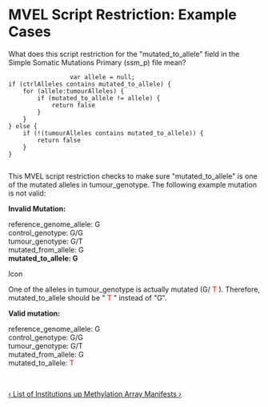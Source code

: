 <h1 class="title">
 MVEL Script Restriction: Example Cases
</h1>
<div id="content-group" class="content-group row nested " style="width:100%">
 <div id="content-group-inner" class="content-group-inner inner">
  <div id="content-region" class="content-region row nested">
   <div id="content-region-inner" class="content-region-inner inner">
    <a name="main-content-area" id="main-content-area">
    </a>
    <div id="content-inner" class="content-inner block">
     <div id="content-inner-inner" class="content-inner-inner inner">
      <div id="content-content" class="content-content">
       <div id="node-6518" class="node odd full-node node-type-book">
        <div class="inner">
         <div class="content clearfix">
          <p>
          </p>
          <div id="page">
           <div id="main" class="aui-page-panel">
            <div id="content" class="view">
             <div id="main-content" class="wiki-content group">
              <p>
               What does this script restriction for the &#34;mutated_to_allele&#34; field in the Simple Somatic Mutations Primary (ssm_p) file mean?
              </p>
              <div class="code panel pdl" style="border-width: 1px;">
               <div class="codeContent panelContent pdl">
                <pre class="theme: Confluence; brush: js; gutter: false" style="font-size:12px;">
                 var allele = null; 
if (ctrlAlleles contains mutated_to_allele) { 
    for (allele:tumourAlleles) { 
        if (mutated_to_allele != allele) { 
            return false 
        } 
    } 
} else { 
    if (!(tumourAlleles contains mutated_to_allele)) { 
        return false 
    } 
}
                </pre>
               </div>
              </div>
              <p>
               This MVEL script restriction checks to make sure &#34;mutated_to_allele&#34; is one of the mutated alleles in tumour_genotype. The following example mutation is not valid:
              </p>
              <p>
               <strong>
                Invalid Mutation:
               </strong>
              </p>
              <p>
               reference_genome_allele: G
               <br>
               control_genotype: G/G
               <br>
               tumour_genotype: G/T
               <br>
               mutated_from_allele: G
               <br>
               <strong>
                mutated_to_allele: G
               </strong>
              </p>
              <div class="aui-message problem shadowed information-macro">
               <span class="aui-icon icon-problem">
                Icon
               </span>
               <div class="message-content">
                <p>
                 One of the alleles in tumour_genotype is actually mutated (G/
                 <span style="color: rgb(255,0,0);">
                  T
                 </span>
                 ). Therefore, mutated_to_allele should be &#34;
                 <span style="color: rgb(255,0,0);">
                  T
                 </span>
                 &#34; instead of &#34;G&#34;.
                </p>
               </div>
              </div>
              <p>
               <strong>
                Valid mutation:
               </strong>
              </p>
              <p>
               reference_genome_allele: G
               <br>
               control_genotype: G/G
               <br>
               tumour_genotype: G/T
               <br>
               mutated_from_allele: G
               <br>
               mutated_to_allele:
               <span style="color: rgb(255,0,0);">
                T
               </span>
              </p>
             </div>
            </div>
           </div>
          </div>
          <p>
           <br>
          </p>
          <div id="book-navigation-6310" class="book-navigation">
           <div class="page-links clear-block">
            <a href="/list-institutions-08d" class="page-previous" title="Go to previous page">
             ‹ List of Institutions
            </a>
            <a href="/dictionary-v08d-mar-2014-release-16" class="page-up" title="Go to parent page">
             up
            </a>
            <a href="/methylation-array-manifests-08d" class="page-next" title="Go to next page">
             Methylation Array Manifests ›
            </a>
           </div>
          </div>
         </div>
        </div>
        <!-- /inner -->
        <!-- regular node view template HTML here -->
       </div>
       <!-- /node-6518 -->
      </div>
      <!-- /content-content -->
     </div>
     <!-- /content-inner-inner -->
    </div>
    <!-- /content-inner -->
   </div>
   <!-- /content-region-inner -->
  </div>
  <!-- /content-region -->
 </div>
 <!-- /content-group-inner -->
</div>
